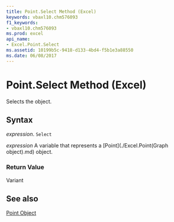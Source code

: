 ```yaml
---
title: Point.Select Method (Excel)
keywords: vbaxl10.chm576093
f1_keywords:
- vbaxl10.chm576093
ms.prod: excel
api_name:
- Excel.Point.Select
ms.assetid: 10199b5c-9418-d133-4bd4-f5b1e3a88550
ms.date: 06/08/2017
---
```



# Point.Select Method (Excel)

Selects the object.


## Syntax

 _expression_. `Select`

 _expression_ A variable that represents a [Point](./Excel.Point(Graph object).md) object.


### Return Value

Variant


## See also


[Point Object](Excel.Point(objec).md)

